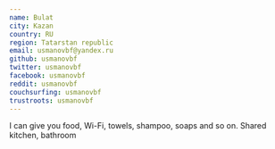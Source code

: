 ```yaml
---
name: Bulat
city: Kazan
country: RU
region: Tatarstan republic
email: usmanovbf@yandex.ru
github: usmanovbf
twitter: usmanovbf
facebook: usmanovbf
reddit: usmanovbf
couchsurfing: usmanovbf
trustroots: usmanovbf
---
```

I can give you food, Wi-Fi, towels, shampoo, soaps and so on. Shared kitchen, bathroom
